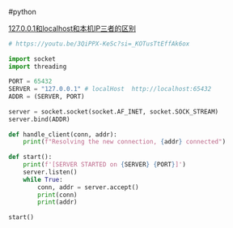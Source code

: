 #python 

[127.0.0.1和localhost和本机IP三者的区别](https://blog.csdn.net/msdnwolaile/article/details/51278867)

```python
# https://youtu.be/3QiPPX-KeSc?si=_KOTusTtEffAk6ox  
  
import socket  
import threading  
  
PORT = 65432  
SERVER = "127.0.0.1" # localHost  http://localhost:65432
ADDR = (SERVER, PORT)  
  
server = socket.socket(socket.AF_INET, socket.SOCK_STREAM)  
server.bind(ADDR)  
  
def handle_client(conn, addr):  
    print(f"Resolving the new connection, {addr} connected")  
  
def start():  
    print(f'[SERVER STARTED on {SERVER} {PORT}]')  
    server.listen()  
    while True:  
        conn, addr = server.accept()  
        print(conn)  
        print(addr)  
  
start()
```